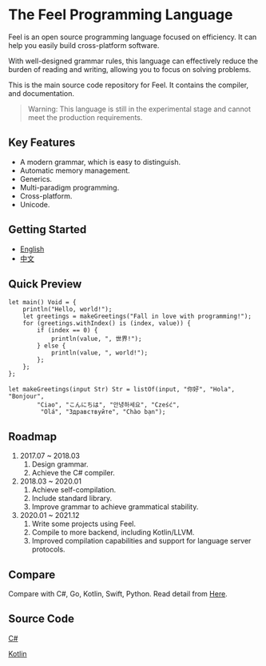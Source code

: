 # The Feel Programming Language

Feel is an open source programming language focused on efficiency. It can help you easily build cross-platform software.

With well-designed grammar rules, this language can effectively reduce the burden of reading and writing, allowing you to focus on solving problems.

This is the main source code repository for Feel. It contains the compiler, and documentation.

> Warning: This language is still in the experimental stage and cannot meet the production requirements.

## Key Features
- A modern grammar, which is easy to distinguish.
- Automatic memory management.
- Generics.
- Multi-paradigm programming.
- Cross-platform.
- Unicode.

## Getting Started
- [English](./book-en/document.md)
- [中文](./book-zh/document.md)

## Quick Preview

```
let main() Void = {
    println("Hello, world!");
    let greetings = makeGreetings("Fall in love with programming!");
    for (greetings.withIndex() is (index, value)) {
        if (index == 0) {
            println(value, ", 世界!");
        } else {
            println(value, ", world!");
        };
    };
};

let makeGreetings(input Str) Str = listOf(input, "你好", "Hola", "Bonjour",
        "Ciao", "こんにちは", "안녕하세요", "Cześć",
         "Olá", "Здравствуйте", "Chào bạn");
```

## Roadmap
1. 2017.07 ~ 2018.03 
    1. Design grammar.
    1. Achieve the C# compiler.
1. 2018.03 ~ 2020.01
    1. Achieve self-compilation.
    1. Include standard library.
    1. Improve grammar to achieve grammatical stability.
1. 2020.01 ~ 2021.12
    1. Write some projects using Feel.
    1. Compile to more backend, including Kotlin/LLVM.
    1. Improved compilation capabilities and support for language server protocols.

## Compare
Compare with C#, Go, Kotlin, Swift, Python.
Read detail from [Here](./Compare.md).  
## Source Code
[C#](https://github.com/kulics-works/feel-csharp)

[Kotlin](https://github.com/kulics-works/feel-kotlin)
